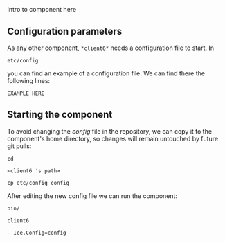 ```
```
#
``` client6
```
Intro to component here


## Configuration parameters
As any other component,
``` *client6* ```
needs a configuration file to start. In

    etc/config

you can find an example of a configuration file. We can find there the following lines:

    EXAMPLE HERE

    
## Starting the component
To avoid changing the *config* file in the repository, we can copy it to the component's home directory, so changes will remain untouched by future git pulls:

    cd

``` <client6 's path> ```

    cp etc/config config
    
After editing the new config file we can run the component:

    bin/

```client6 ```

    --Ice.Config=config
